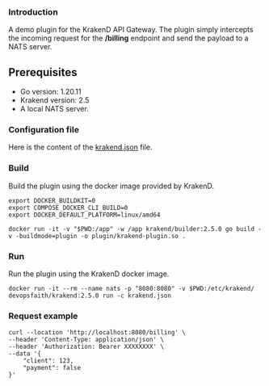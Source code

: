 ### Introduction
A demo plugin for the KrakenD API Gateway. The plugin simply intercepts the incoming request for the **/billing** endpoint and
send the payload to a NATS server.

## Prerequisites
- Go version: 1.20.11
- Krakend version: 2.5
- A local NATS server.

### Configuration file
Here is the content of the [krakend.json](https://github.com/cloudintegrator/krakend-plugin/blob/main/krakend.json) file.

### Build
Build the plugin using the docker image provided by KrakenD.
```
export DOCKER_BUILDKIT=0                                                                                                                                                    
export COMPOSE_DOCKER_CLI_BUILD=0
export DOCKER_DEFAULT_PLATFORM=linux/amd64
```
```
docker run -it -v "$PWD:/app" -w /app krakend/builder:2.5.0 go build -v -buildmode=plugin -o plugin/krakend-plugin.so .
```
### Run
Run the plugin using the KrakenD docker image.
```
docker run -it --rm --name nats -p "8080:8080" -v $PWD:/etc/krakend/ devopsfaith/krakend:2.5.0 run -c krakend.json
```

### Request example
```
curl --location 'http://localhost:8080/billing' \
--header 'Content-Type: application/json' \
--header 'Authorization: Bearer XXXXXXXX' \
--data '{
    "client": 123,
    "payment": false
}'
```